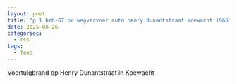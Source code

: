 ```yaml
---
layout: post
title: "p 1 bzb-07 br wegvervoer auto henry dunantstraat koewacht 196638 196660"
date: 2025-08-26
categories: 
  - rss
tags: 
  - feed
---
```


Voertuigbrand op Henry Dunantstraat in Koewacht
